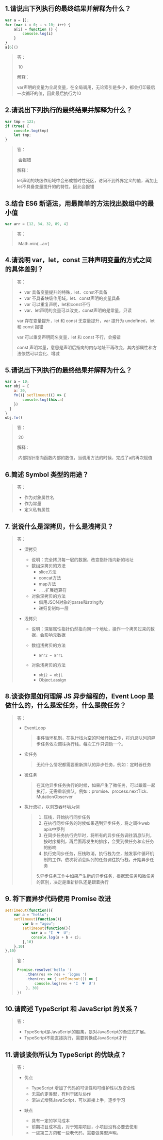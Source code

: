 ## 1.请说出下列执行的最终结果并解释为什么？

```js
var a = []; 
for (var i = 0; i < 10; i++) { 
    a[i] = function () { 
        console.log(i) 
    } 
} 
a[6]()
```

> 答：
>
> ​		10
>
> 解释：
>
> ​		var声明的变量为全局变量，在全局调用，无论索引是多少，都会打印最后一次循环的值，因此最后执行为10

## 2.请说出下列执行的最终结果并解释为什么？

```js
var tmp = 123; 
if (true) { 
    console.log(tmp) 
    let tmp; 
}
```

> 答：
>
> ​		会报错
>
> 解释：
>
> ​		let声明的块级作用域中会形成暂时性死区，访问不到外界定义的值，再加上let不具备变量提升的的特性，因此会报错

## 3.结合 ES6 新语法，用最简单的方法找出数组中的最小值

```js
var arr = [12, 34, 32, 89, 4]
```

> 答：
>
> ​		Math.min(...arr)

## 4.请说明 var，let，const 三种声明变量的方式之间的具体差别？

> 答：
>
> - var 具备变量提升的特殊，let、const不具备
> - var 不具备块级作用域，let、const声明的变量具备
> - var 可以重复声明，let和const不行
> - var、let声明的变量可以改变，const声明的是常量，只读
>
> var 存在变量提升，let 和 const 无变量提升，var 提升为 undefined，let 和 const 报错
>
> var 可以重复声明同名变量，let 和 const 不行，会报错
>
> const 声明常量，意思是声明后指向的内存地址不再改变，其内部属性和方法依然可以变化、增减

## 5.请说出下列执行的最终结果并解释为什么？

```js
var a = 10; 
var obj = { 
    a: 20,
    fn(){ setTimeout(() => { 
        console.log(this.a) 
    })
  }
} 
obj.fn()
```

> 答：
>
> ​		20
>
> 解释：
>
> ​		内部指针指向函数内部的数值，当调用方法的时候，完成了a的再次赋值

## 6.简述 Symbol 类型的用途？

> 答：
>
> - 作为对象属性名
> - 作为常量
> - 定义私有属性

## 7. 说说什么是深拷贝，什么是浅拷贝？

> 答：
>
> - 深拷贝
>   - 说明：完全拷贝每一层的数据，改变指针指向新的地址
>   - 数组深拷贝的方法
>     - slice方法
>     - concat方法
>     - map方法
>     - `...`扩展运算符
>   - 对象深拷贝的方法
>     - 借用JSON对象的parse和stringify
>     - 递归复制每一层
>
> - 浅拷贝
>
>   - 说明：深层属性指针仍然指向同一个地址，操作一个拷贝过来的数据，会影响元数据
>   - 数组浅拷贝的方法
>     - `arr2 = arr1`
>
>   - 对象浅拷贝的方法
>     - `obj2 = obj1`
>     - Object.assign

## 8.谈谈你是如何理解 JS 异步编程的，Event Loop 是做什么的，什么是宏任务，什么是微任务？

> 答：
>
> - EventLoop
>
>   > 事件循环机制，在执行栈为空的时候开始工作，将消息队列的异步任务依次调往执行栈。每次工作只调动一个。
>
> - 宏任务
>
>   > 无论什么情况都需要重新排队的异步任务，例如：定时器任务
>
> - 微任务
>
>   > 在其他异步任务执行的时候，如果产生了微任务，可以跟着一起执行，无需重新排队。例如：promise、process.nextTick、MutationObserver
>
> - 执行流程，以浏览器环境为例
>
>   > 1. 压栈，开始执行同步任务
>   > 2. 在执行同步任务的时候如果遇到异步任务，将之调往web apis中罗列
>   > 3. 在同步任务执行完毕时，将所有的异步任务调往消息队列，按时序排列，再后面再发生的排序，会受到微任务和宏任务的影响
>   > 4. 执行完同步任务，压栈取消，执行栈为空，触发事件循环机制的工作，依次将消息队列的任务调往执行栈，开始异步任务
>   >
>   > 5.异步任务工作中如果产生新的异步任务，根据宏任务和微任务的区别，决定是重新排队还是跟着执行

## 9. 将下面异步代码使用 Promise 改进

```js
setTimeout(function(){ 
    var a = "hello"; 
    setTimeout(function(){ 
        var b = "agou"; 
        setTimeout(function(){ 
            var a = "I  ♥  U"; 
            console.log(a + b + c); 
        },10) 
    },10) 
},10)
```

> 答：
>
> ```js
> Promise.resolve('hello ')
>     .then(res => res + 'logou ') 
>     .then(res => { setTimeout(() => {
>         console.log(res + 'I  ♥  U') 
>     }, 30)
> })
> ```

## 10.请简述 TypeScript 和 JavaScript 的关系？

> 答：
>
> - TypeScript是JavaScript的超集，是对JavaScript的渐进式扩展。
> - TypeScript不能直接执行，需要转换成JavaScript才行

## 11.请谈谈你所认为 TypeScript 的优缺点？

> 答：
>
> - 优点
>   - TypeScript 增加了代码的可读性和可维护性以及安全性
>   - 无需约定类型，有利于团队协作
>   - 渐进式增强JavaScript，可以直接上手，逐步学习
>
> - 缺点
>   - 具有一定的学习成本
>   - 前期项目成本高，对于短期项目，小项目没有必要去使用
>   - 一些第三方包和一些老代码，需要做类型声明。

